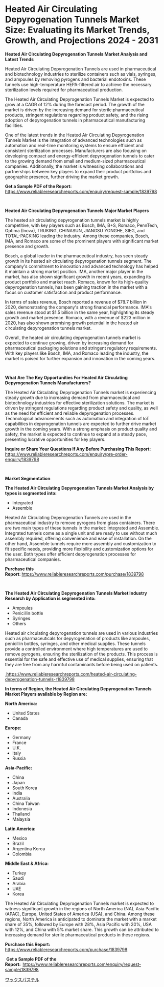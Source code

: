<p><h1>Heated Air Circulating Depyrogenation Tunnels Market Size: Evaluating its Market Trends, Growth, and Projections 2024 - 2031</h1></p><p><strong>Heated Air Circulating Depyrogenation Tunnels Market Analysis and Latest Trends</strong></p>
<p><p>Heated Air Circulating Depyrogenation Tunnels are used in pharmaceutical and biotechnology industries to sterilize containers such as vials, syringes, and ampoules by removing pyrogens and bacterial endotoxins. These tunnels use high-temperature HEPA-filtered air to achieve the necessary sterilization levels required for pharmaceutical production. </p><p>The Heated Air Circulating Depyrogenation Tunnels Market is expected to grow at a CAGR of 12% during the forecast period. The growth of the market is driven by the increasing demand for sterile pharmaceutical products, stringent regulations regarding product safety, and the rising adoption of depyrogenation tunnels in pharmaceutical manufacturing facilities. </p><p>One of the latest trends in the Heated Air Circulating Depyrogenation Tunnels Market is the integration of advanced technologies such as automation and real-time monitoring systems to ensure efficient and consistent sterilization processes. Manufacturers are also focusing on developing compact and energy-efficient depyrogenation tunnels to cater to the growing demand from small and medium-sized pharmaceutical companies. Additionally, the market is witnessing collaborations and partnerships between key players to expand their product portfolios and geographic presence, further driving the market growth.</p></p>
<p><strong>Get a Sample PDF of the Report:&nbsp;</strong> <a href="https://www.reliableresearchreports.com/enquiry/request-sample/1839798">https://www.reliableresearchreports.com/enquiry/request-sample/1839798</a></p>
<p>&nbsp;</p>
<p><strong>Heated Air Circulating Depyrogenation Tunnels Major Market Players</strong></p>
<p><p>The heated air circulating depyrogenation tunnels market is highly competitive, with key players such as Bosch, IMA, B+S, Romaco, PennTech, Optima (Inova), TRUKING, CHINASUN, JIANGSU YONGHE, SIEG, and TOTAL-PACKING leading the industry. Among these companies, Bosch, IMA, and Romaco are some of the prominent players with significant market presence and growth.</p><p>Bosch, a global leader in the pharmaceutical industry, has seen steady growth in its heated air circulating depyrogenation tunnels segment. The company's commitment to innovation and advanced technology has helped it maintain a strong market position. IMA, another major player in the market, has also shown significant growth in recent years, expanding its product portfolio and market reach. Romaco, known for its high-quality depyrogenation tunnels, has been gaining traction in the market with a focus on customer satisfaction and product performance.</p><p>In terms of sales revenue, Bosch reported a revenue of $78.7 billion in 2020, demonstrating the company's strong financial performance. IMA's sales revenue stood at $1.5 billion in the same year, highlighting its steady growth and market presence. Romaco, with a revenue of $223 million in 2020, has also shown promising growth potential in the heated air circulating depyrogenation tunnels market.</p><p>Overall, the heated air circulating depyrogenation tunnels market is expected to continue growing, driven by increasing demand for pharmaceutical packaging solutions and stringent regulatory requirements. With key players like Bosch, IMA, and Romaco leading the industry, the market is poised for further expansion and innovation in the coming years.</p></p>
<p>&nbsp;</p>
<p><strong>What Are The Key Opportunities For Heated Air Circulating Depyrogenation Tunnels Manufacturers?</strong></p>
<p><p>The Heated Air Circulating Depyrogenation Tunnels market is experiencing steady growth due to increasing demand from pharmaceutical and biotechnology industries for effective sterilization solutions. The market is driven by stringent regulations regarding product safety and quality, as well as the need for efficient and reliable depyrogenation processes. Technological advancements such as automation and integration of IoT capabilities in depyrogenation tunnels are expected to further drive market growth in the coming years. With a strong emphasis on product quality and safety, the market is expected to continue to expand at a steady pace, presenting lucrative opportunities for key players.</p></p>
<p><strong>Inquire or Share Your Questions If Any Before Purchasing This Report:</strong> <a href="https://www.reliableresearchreports.com/enquiry/pre-order-enquiry/1839798">https://www.reliableresearchreports.com/enquiry/pre-order-enquiry/1839798</a></p>
<p>&nbsp;</p>
<p><strong>Market Segmentation</strong></p>
<p><strong>The Heated Air Circulating Depyrogenation Tunnels Market Analysis by types is segmented into:</strong></p>
<p><ul><li>Integrated</li><li>Assemble</li></ul></p>
<p><p>Heated Air Circulating Depyrogenation Tunnels are used in the pharmaceutical industry to remove pyrogens from glass containers. There are two main types of these tunnels in the market: Integrated and Assemble. Integrated tunnels come as a single unit and are ready to use without much assembly required, offering convenience and ease of installation. On the other hand, Assemble tunnels require more assembly and customization to fit specific needs, providing more flexibility and customization options for the user. Both types offer efficient depyrogenation processes for pharmaceutical companies.</p></p>
<p><strong>Purchase this Report:&nbsp;</strong><a href="https://www.reliableresearchreports.com/purchase/1839798">https://www.reliableresearchreports.com/purchase/1839798</a></p>
<p>&nbsp;</p>
<p><strong>The Heated Air Circulating Depyrogenation Tunnels Market Industry Research by Application is segmented into:</strong></p>
<p><ul><li>Ampoules</li><li>Penicillin bottle</li><li>Syringes</li><li>Others</li></ul></p>
<p><p>Heated air circulating depyrogenation tunnels are used in various industries such as pharmaceuticals for depyrogenation of products like ampoules, penicillin bottles, syringes, and other medical supplies. These tunnels provide a controlled environment where high temperatures are used to remove pyrogens, ensuring the sterilization of the products. This process is essential for the safe and effective use of medical supplies, ensuring that they are free from any harmful contaminants before being used on patients.</p></p>
<p><a href="https://www.reliableresearchreports.com/heated-air-circulating-depyrogenation-tunnels-r1839798">&nbsp;https://www.reliableresearchreports.com/heated-air-circulating-depyrogenation-tunnels-r1839798</a></p>
<p><strong>In terms of Region, the Heated Air Circulating Depyrogenation Tunnels Market Players available by Region are:</strong></p>
<p>
    <p> <strong> North America: </strong>
        <ul>
            <li>United States</li>
            <li>Canada</li>
        </ul>
        </p> 
    <p> <strong> Europe: </strong>
        <ul>
            <li>Germany</li>
            <li>France</li>
            <li>U.K.</li>
            <li>Italy</li>
            <li>Russia</li>
        </ul>
        </p> 
    <p> <strong> Asia-Pacific: </strong>
        <ul>
            <li>China</li>
            <li>Japan</li>
            <li>South Korea</li>
            <li>India</li>
            <li>Australia</li>
            <li>China Taiwan</li>
            <li>Indonesia</li>
            <li>Thailand</li>
            <li>Malaysia</li>
        </ul>
        </p> 
    <p> <strong> Latin America: </strong>
        <ul>
            <li>Mexico</li>
            <li>Brazil</li>
            <li>Argentina Korea</li>
            <li>Colombia</li>
        </ul>
        </p> 
    <p> <strong> Middle East & Africa: </strong>
        <ul>
            <li>Turkey</li>
            <li>Saudi</li>
            <li>Arabia</li>
            <li>UAE</li>
            <li>Korea</li>
        </ul>
    </p>
    </p>
<p><p>The Heated Air Circulating Depyrogenation Tunnels market is expected to witness significant growth in the regions of North America (NA), Asia Pacific (APAC), Europe, United States of America (USA), and China. Among these regions, North America is anticipated to dominate the market with a market share of 35%, followed by Europe with 28%, Asia Pacific with 20%, USA with 12%, and China with 5% market share. This growth can be attributed to increasing demand for sterile pharmaceutical products in these regions.</p></p>
<p><strong>Purchase this Report: </strong><a href="https://www.reliableresearchreports.com/purchase/1839798">https://www.reliableresearchreports.com/purchase/1839798</a></p>
<p>&nbsp;<strong>Get a Sample PDF of the Report:&nbsp;&nbsp;</strong><a href="https://www.reliableresearchreports.com/enquiry/request-sample/1839798">https://www.reliableresearchreports.com/enquiry/request-sample/1839798</a></p>
<p><strong></strong></p>
<p><p><a href="https://github.com/oqoeusbvpadwjs08/Market-Research-Report-List-1/blob/main/167839042572.md">ワックスパステル</a></p></p>